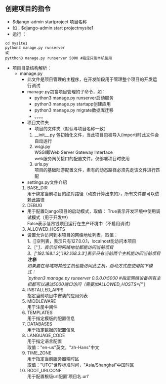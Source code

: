 ## 创建项目的指令       
* $django-admin startproject 项目名称       
* 如：$django-admin start projectmysite1     
* 运行 ：
```
cd mysite1      
python3 manage.py runserver     
或  
pytthon3 manage.py runserver 5000 #指定只能本机使用     
```
* 项目目录结构解析：        
    * manage.py     
        * 此文件是项目管理的主程序，在开发阶段用于管理整个项目的开发运行调试    
        * manage.py包含项目管理的子命令，如：
            * python3 manage.py runserver启动服务       
            * python3 manage.py startapp创建应用        
            * python3 manage.py migrate数据库迁移       
            * 。。。。
        * 项目文件夹
            * 项目的文件夹（默认与项目名称一致）    
            1. \_\_init__.py
            包初始化文件，当此项目包被导入(import)时此文件会自动运行        
            2. wsgi.py      
            WSGI即Web Server Gateway Interface       
web服务网关接口的配置文件，仅部署项目时使用      
            3. urls.py      
            项目的基础陆游配置文件，素有的动态路径必须先走该文件进行匹配      
        * settings.py文件介绍       
        1. BASE_DIR     
        用于绑定当前项目的绝对路径（动态计算出来的），所有文件都可以依赖此路径      
        2. DEBUG        
        * 用于配置Django项目的启动模式，取值：
        True表示开发环境中使用调试模式（用于开发中）        
False表示低昂钱项目运行在生产环境中（不启用调试）    
        3. ALLOWED_HOSTS        
        * 设置允许访问到本项目的网络地址列表，取值：        
         1、[]空列表，表示只有127.0.0.1，localhost能访问本项目      
2、['*']，表示任何网络地址都能访问当前项目        
3、['192.168.1.3','192.168.3.3']表示只有当前两个主机能访问当前项目      
__注意:__       
如果要在局域网其他主机也能访问此主机，启动方式应使用如下模式：      
`python3 manage.py runserver 0.0.0.0:5000 #指定网络设备所有主机都可以通过5000端口访问（需要加ALLOWED_HOSTS=['*']
        4. INSTALLED_APPS           
        指定当前项目中安装的应用列表     
        5. MIDDLEWARE       
        用于注册中间件      
        6. TEMPLATES        
        用于指定模版的配置信息      
        7. DATABASES        
        用于指定数据的配置信息      
        8. LANGUAGE_CODE        
        用于指定语言配置        
        取值："en-us"英文，"zh-Hans"中文        
        9. TIME_ZONE        
        用于指定当前服务器端时区        
        取值："UTC"世界标准时间，"Asia/Shanghai"中国时区        
        10. ROOT_URLCONF        
        用于配置根级url配置'项目名.url'